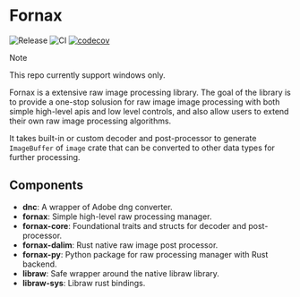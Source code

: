 # Fornax

![Release](https://img.shields.io/github/v/release/Glatzel/fornax)
![CI](https://github.com/Glatzel/fornax/actions/workflows/ci.yml/badge.svg?branch=main)
[![codecov](https://codecov.io/gh/Glatzel/fornax/graph/badge.svg?token=GrOFsrR2x7)](https://codecov.io/gh/Glatzel/fornax)

> [!NOTE]
> This repo currently support windows only.

Fornax is a extensive raw image processing library. The goal of the library is to provide a one-stop solusion for raw image image processing with both simple high-level apis and low level controls, and also allow users to extend their own raw image processing algorithms.

It takes built-in or custom decoder and post-processor to generate `ImageBuffer` of `image` crate that can be converted to other data types for further processing.

## Components

- **dnc**: A wrapper of Adobe dng converter.
- **fornax**: Simple high-level raw processing manager.
- **fornax-core**: Foundational traits and structs for decoder and post-processor.
- **fornax-dalim**: Rust native raw image post processor.
- **fornax-py**: Python package for raw processing manager with Rust backend.
- **libraw**: Safe wrapper around the native libraw library.
- **libraw-sys**: Libraw rust bindings.
